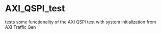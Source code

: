 # AXI_QSPI_test
tests some functionality of the AXI QSPI test with system initialization from AXI Traffic Gen
